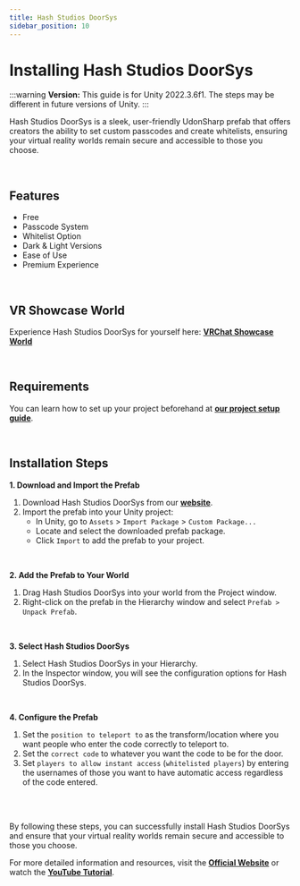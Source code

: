 ```yaml
---
title: Hash Studios DoorSys
sidebar_position: 10
---
```


# Installing Hash Studios DoorSys

:::warning
**Version:** This guide is for Unity 2022.3.6f1. The steps may be different in future versions of Unity.
:::

Hash Studios DoorSys is a sleek, user-friendly UdonSharp prefab that offers creators the ability to set custom passcodes and create whitelists, ensuring your virtual reality worlds remain secure and accessible to those you choose.

<br/>

## Features

- Free
- Passcode System
- Whitelist Option
- Dark & Light Versions
- Ease of Use
- Premium Experience

<br/>

## VR Showcase World

Experience Hash Studios DoorSys for yourself here: **[VRChat Showcase World](https://vrchat.com/home/launch?worldId=wrld_67bd18a4-b2a4-49f3-9481-216398c00efe)**

<br/>

## Requirements

You can learn how to set up your project beforehand at **[our project setup guide](/DevelopmentDocumentation/docs/general-concepts/settingupudon)**.

<br/>

## Installation Steps

**1. Download and Import the Prefab**

1. Download Hash Studios DoorSys from our **[website](https://hashstudiosllc.com/hashstudiosdoorsys)**.
2. Import the prefab into your Unity project:
   - In Unity, go to `Assets` > `Import Package` > `Custom Package...`
   - Locate and select the downloaded prefab package.
   - Click `Import` to add the prefab to your project.

<br/>

**2. Add the Prefab to Your World**

1. Drag Hash Studios DoorSys into your world from the Project window.
2. Right-click on the prefab in the Hierarchy window and select `Prefab > Unpack Prefab`.

<br/>

**3. Select Hash Studios DoorSys**

1. Select Hash Studios DoorSys in your Hierarchy.
2. In the Inspector window, you will see the configuration options for Hash Studios DoorSys.

<br/>

**4. Configure the Prefab**

1. Set the `position to teleport to` as the transform/location where you want people who enter the code correctly to teleport to.
2. Set the `correct code` to whatever you want the code to be for the door.
3. Set `players to allow instant access` (`whitelisted players`) by entering the usernames of those you want to have automatic access regardless of the code entered.

<br/><br/>

By following these steps, you can successfully install Hash Studios DoorSys and ensure that your virtual reality worlds remain secure and accessible to those you choose.

For more detailed information and resources, visit the **[Official Website](https://hashstudiosllc.com/hashstudiosdoorsys)** or watch the **[YouTube Tutorial](https://youtu.be/yyU05r6eX6M)**.
